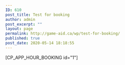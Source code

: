 ```yaml
---
ID: 610
post_title: Test for booking
author: admin
post_excerpt: ""
layout: page
permalink: http://game-aid.ca/wp/test-for-booking/
published: true
post_date: 2020-05-14 18:18:55
---
```

[CP_APP_HOUR_BOOKING id="1"]